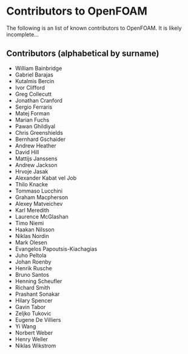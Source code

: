# Contributors to OpenFOAM

The following is an list of known contributors to OpenFOAM.
It is likely incomplete...

## Contributors (alphabetical by surname)

- William Bainbridge
- Gabriel Barajas
- Kutalmis Bercin
- Ivor Clifford
- Greg Collecutt
- Jonathan Cranford
- Sergio Ferraris
- Matej Forman
- Marian Fuchs
- Pawan Ghildiyal
- Chris Greenshields
- Bernhard Gschaider
- Andrew Heather
- David Hill
- Mattijs Janssens
- Andrew Jackson
- Hrvoje Jasak
- Alexander Kabat vel Job
- Thilo Knacke
- Tommaso Lucchini
- Graham Macpherson
- Alexey Matveichev
- Karl Meredith
- Laurence McGlashan
- Timo Niemi
- Haakan Nilsson
- Niklas Nordin
- Mark Olesen
- Evangelos Papoutsis-Kiachagias
- Juho Peltola
- Johan Roenby
- Henrik Rusche
- Bruno Santos
- Henning Scheufler
- Richard Smith
- Prashant Sonakar
- Hilary Spencer
- Gavin Tabor
- Zeljko Tukovic
- Eugene De Villiers
- Yi Wang
- Norbert Weber
- Henry Weller
- Niklas Wikstrom
